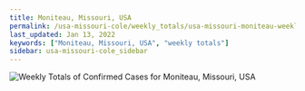 ```yaml
---
title: Moniteau, Missouri, USA
permalink: /usa-missouri-cole/weekly_totals/usa-missouri-moniteau-weekly_totals.html
last_updated: Jan 13, 2022
keywords: ["Moniteau, Missouri, USA", "weekly totals"]
sidebar: usa-missouri-cole_sidebar
---
```


![Weekly Totals of Confirmed Cases for Moniteau, Missouri, USA](/covid_tracker/images/graphs/usa-missouri-moniteau-weekly_totals_graph.png)
